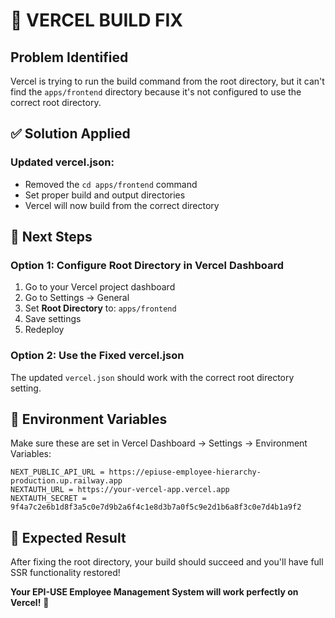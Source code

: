 # 🔧 VERCEL BUILD FIX

## Problem Identified
Vercel is trying to run the build command from the root directory, but it can't find the `apps/frontend` directory because it's not configured to use the correct root directory.

## ✅ Solution Applied

### **Updated vercel.json:**
- Removed the `cd apps/frontend` command
- Set proper build and output directories
- Vercel will now build from the correct directory

## 🚀 Next Steps

### **Option 1: Configure Root Directory in Vercel Dashboard**
1. Go to your Vercel project dashboard
2. Go to Settings → General
3. Set **Root Directory** to: `apps/frontend`
4. Save settings
5. Redeploy

### **Option 2: Use the Fixed vercel.json**
The updated `vercel.json` should work with the correct root directory setting.

## 🔧 Environment Variables
Make sure these are set in Vercel Dashboard → Settings → Environment Variables:

```
NEXT_PUBLIC_API_URL = https://epiuse-employee-hierarchy-production.up.railway.app
NEXTAUTH_URL = https://your-vercel-app.vercel.app
NEXTAUTH_SECRET = 9f4a7c2e6b1d8f3a5c0e7d9b2a6f4c1e8d3b7a0f5c9e2d1b6a8f3c0e7d4b1a9f2
```

## 🎯 Expected Result
After fixing the root directory, your build should succeed and you'll have full SSR functionality restored!

**Your EPI-USE Employee Management System will work perfectly on Vercel!** 🚀
